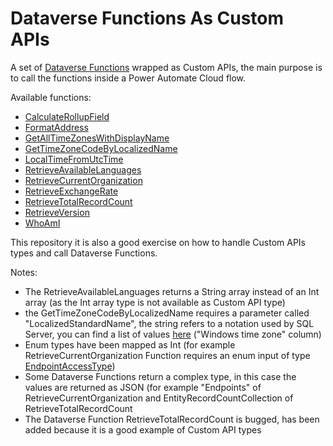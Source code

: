 # Dataverse Functions As Custom APIs
A set of [Dataverse Functions](https://learn.microsoft.com/en-us/power-apps/developer/data-platform/webapi/reference/functions?view=dataverse-latest) wrapped as Custom APIs, the main purpose is to call the functions inside a Power Automate Cloud flow.

Available functions:
- [CalculateRollupField](https://learn.microsoft.com/en-us/power-apps/developer/data-platform/webapi/reference/calculaterollupfield?view=dataverse-latest)
- [FormatAddress](https://learn.microsoft.com/en-us/power-apps/developer/data-platform/webapi/reference/formataddress?view=dataverse-latest)
- [GetAllTimeZonesWithDisplayName](https://learn.microsoft.com/en-us/power-apps/developer/data-platform/webapi/reference/getalltimezoneswithdisplayname?view=dataverse-latest)
- [GetTimeZoneCodeByLocalizedName](https://learn.microsoft.com/en-us/power-apps/developer/data-platform/webapi/reference/gettimezonecodebylocalizedname?view=dataverse-latest)
- [LocalTimeFromUtcTime](https://learn.microsoft.com/en-us/power-apps/developer/data-platform/webapi/reference/localtimefromutctime?view=dataverse-latest)
- [RetrieveAvailableLanguages](https://learn.microsoft.com/en-us/power-apps/developer/data-platform/webapi/reference/retrieveavailablelanguages?view=dataverse-latest)
- [RetrieveCurrentOrganization](https://learn.microsoft.com/en-us/power-apps/developer/data-platform/webapi/reference/retrievecurrentorganization?view=dataverse-latest)
- [RetrieveExchangeRate](https://learn.microsoft.com/en-us/power-apps/developer/data-platform/webapi/reference/retrieveexchangerate?view=dataverse-latest)
- [RetrieveTotalRecordCount](https://learn.microsoft.com/en-us/power-apps/developer/data-platform/webapi/reference/retrievetotalrecordcount?view=dataverse-latest)
- [RetrieveVersion](https://learn.microsoft.com/en-us/power-apps/developer/data-platform/webapi/reference/retrieveversion?view=dataverse-latest)
- [WhoAmI](https://learn.microsoft.com/en-us/power-apps/developer/data-platform/webapi/reference/whoami?view=dataverse-latest)

This repository it is also a good exercise on how to handle Custom APIs types and call Dataverse Functions.

Notes:
- The RetrieveAvailableLanguages returns a String array instead of an Int array (as the Int array type is not available as Custom API type)
- the GetTimeZoneCodeByLocalizedName requires a parameter called "LocalizedStandardName", the string refers to a notation used by SQL Server, you can find a list of values [here](https://learn.microsoft.com/en-us/sql/linux/sql-server-linux-configure-time-zone-2019?view=sql-server-ver17#sql-server-2019-cu-20-and-later-versions) ("Windows time zone" column)
- Enum types have been mapped as Int (for example RetrieveCurrentOrganization Function requires an enum input of type [EndpointAccessType](https://learn.microsoft.com/en-us/power-apps/developer/data-platform/webapi/reference/endpointaccesstype?view=dataverse-latest))
- Some Dataverse Functions return a complex type, in this case the values are returned as JSON (for example "Endpoints" of RetrieveCurrentOrganization and EntityRecordCountCollection of RetrieveTotalRecordCount
- The Dataverse Function RetrieveTotalRecordCount is bugged, has been added because it is a good example of Custom API types
